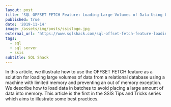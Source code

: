 ```yaml
---
layout: post
title: 'SQL OFFSET FETCH Feature: Loading Large Volumes of Data Using Limited Resources with SSIS'
published: true
date: '2019-11-14'
image: /assets/img/posts/ssislogo.jpg
external_url: 'https://www.sqlshack.com/sql-offset-fetch-feature-loading-large-volumes-of-data-using-limited-resources-with-ssis/'
tags:
  - sql
  - sql server
  - ssis
subtitle: SQL Shack
---
```

In this article, we illustrate how to use the OFFSET FETCH feature as a solution for loading large volumes of data from a relational database using a machine with limited memory and preventing an out of memory exception. We describe how to load data in batches to avoid placing a large amount of data into memory.
This article is the first in the SSIS Tips and Tricks series which aims to illustrate some best practices.
